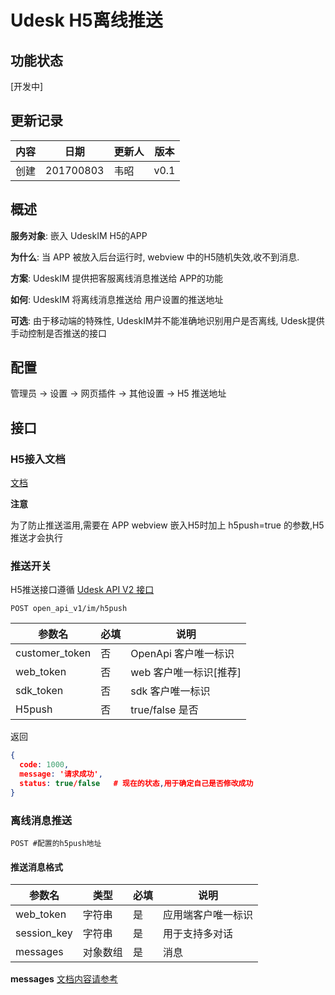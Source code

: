 # Udesk H5离线推送

## 功能状态

[开发中]

## 更新记录

| 内容  | 日期        | 更新人 | 版本   |
|-----|-----------|-----|------|
| 创建  | 201700803 | 韦昭  | v0.1 |

## 概述

  **服务对象**: 嵌入 UdeskIM H5的APP

  **为什么**: 当 APP 被放入后台运行时, webview 中的H5随机失效,收不到消息.

  **方案**: UdeskIM 提供把客服离线消息推送给 APP的功能

  **如何**: UdeskIM 将离线消息推送给 用户设置的推送地址

  **可选**: 由于移动端的特殊性, UdeskIM并不能准确地识别用户是否离线, Udesk提供手动控制是否推送的接口

## 配置

  管理员 -> 设置 -> 网页插件 -> 其他设置 -> H5 推送地址

## 接口

### H5接入文档

[文档](http://www.udesk.cn/website/doc/thirdparty/webim/)

**注意**

为了防止推送滥用,需要在 APP webview 嵌入H5时加上 h5push=true 的参数,H5推送才会执行

### 推送开关

 H5推送接口遵循 [Udesk API V2 接口](http://www.udesk.cn/website/doc/apiv2/intro/)

`POST open_api_v1/im/h5push`


| 参数名            | 必填  | 说明             |
|----------------|-----|----------------|
| customer_token | 否   | OpenApi 客户唯一标识 |
| web_token      | 否   | web 客户唯一标识[推荐]     |
| sdk_token      | 否   | sdk 客户唯一标识     |
| H5push         | 否   | true/false 是否  |

返回

```json
{
  code: 1000,
  message: '请求成功',
  status: true/false   # 现在的状态,用于确定自己是否修改成功
}

```

### 离线消息推送

`POST #配置的h5push地址`

#### 推送消息格式

| 参数名         | 类型   | 必填  | 说明        |
|-------------|------|-----|-----------|
| web_token   | 字符串  | 是   | 应用端客户唯一标识 |
| session_key | 字符串  | 是   | 用于支持多对话   |
| messages    | 对象数组 | 是   | 消息        |

**messages** [文档内容请参考](https://github.com/udesk/open_udesk_doc/blob/master/doc/im.md#%E5%9B%9E%E5%A4%8D%E6%B6%88%E6%81%AF%E9%80%9A%E7%9F%A5) 